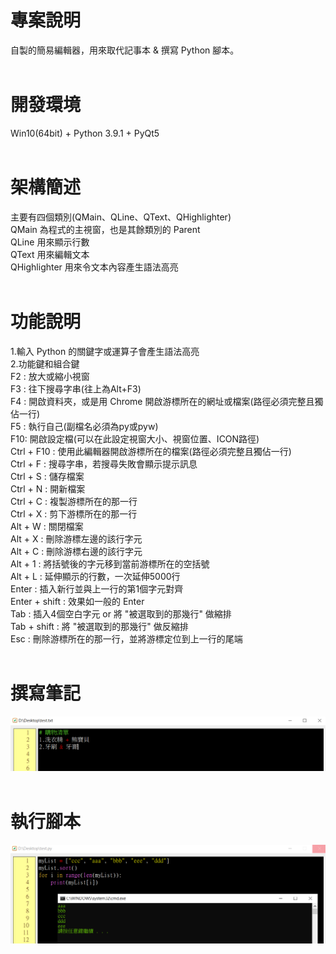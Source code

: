 # 專案說明  
自製的簡易編輯器，用來取代記事本 & 撰寫 Python 腳本。  
&emsp;  
# 開發環境  
Win10(64bit) + Python 3.9.1 + PyQt5  
&emsp;  
# 架構簡述  
主要有四個類別(QMain、QLine、QText、QHighlighter)  
QMain 為程式的主視窗，也是其餘類別的 Parent  
QLine 用來顯示行數  
QText 用來編輯文本  
QHighlighter 用來令文本內容產生語法高亮  
&emsp;  
# 功能說明  
1.輸入 Python 的關鍵字或運算子會產生語法高亮  
2.功能鍵和組合鍵  
F2 : 放大或縮小視窗  
F3 : 往下搜尋字串(往上為Alt+F3)  
F4 : 開啟資料夾，或是用 Chrome 開啟游標所在的網址或檔案(路徑必須完整且獨佔一行)  
F5 : 執行自己(副檔名必須為py或pyw)  
F10: 開啟設定檔(可以在此設定視窗大小、視窗位置、ICON路徑)  
Ctrl + F10 : 使用此編輯器開啟游標所在的檔案(路徑必須完整且獨佔一行)  
Ctrl + F : 搜尋字串，若搜尋失敗會顯示提示訊息  
Ctrl + S : 儲存檔案  
Ctrl + N : 開新檔案  
Ctrl + C : 複製游標所在的那一行  
Ctrl + X : 剪下游標所在的那一行  
Alt + W  : 關閉檔案  
Alt + X  : 刪除游標左邊的該行字元  
Alt + C  : 刪除游標右邊的該行字元  
Alt + 1  : 將括號後的字元移到當前游標所在的空括號  
Alt + L  : 延伸顯示的行數，一次延伸5000行  
Enter : 插入新行並與上一行的第1個字元對齊  
Enter + shift : 效果如一般的 Enter  
Tab : 插入4個空白字元 or 將 "被選取到的那幾行" 做縮排  
Tab + shift : 將 "被選取到的那幾行" 做反縮排  
Esc : 刪除游標所在的那一行，並將游標定位到上一行的尾端  
&emsp;  
# 撰寫筆記  
![image](https://github.com/Jacky20200711/QText/blob/master/DEMO_01.PNG?raw=true)  
&emsp;  
# 執行腳本  
![image](https://github.com/Jacky20200711/QText/blob/master/DEMO_02.PNG?raw=true)  
&emsp;  
